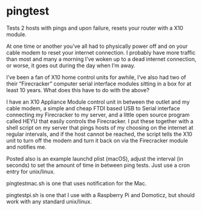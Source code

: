 # pingtest
Tests 2 hosts with pings and upon failure, resets your router with a X10 module.

At one time or another you’ve all had to physically power off and on your cable modem to reset your internet connection. I probably have more traffic than most and many a morning I’ve woken up to a dead internet connection, or worse, it goes out during the day when I’m away.

I’ve been a fan of X10 home control units for awhile, I’ve also had two of their “Firecracker” computer serial interface modules sitting in a box for at least 10 years. What does this have to do with the above?

I have an X10 Appliance Module control unit in between the outlet and my cable modem, a simple and cheap FTDI based USB to Serial interface connecting my Firecracker to my server, and a little open source program called HEYU that easily controls the Firecracker. I put these together with a shell script on my server that pings hosts of my choosing on the internet at regular intervals, and if the host cannot be reached, the script tells the X10 unit to turn off the modem and turn it back on via the Firecracker module and notifies me.

Posted also is an example launchd plist (macOS), adjust the interval (in seconds) to set the amount of time in between ping tests. Just use a cron entry for unix/linux.

pingtestmac.sh is one that uses notification for the Mac.

pingtestpi.sh is one that I use with a Raspberry Pi and Domoticz, but should work with any standard unix/linux.

